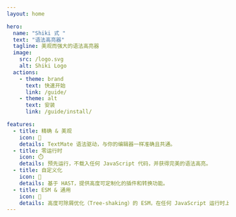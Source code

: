```yaml
---
layout: home

hero:
  name: "Shiki 式 "
  text: "语法高亮器"
  tagline: 美观而强大的语法高亮器
  image:
    src: /logo.svg
    alt: Shiki Logo
  actions:
    - theme: brand
      text: 快速开始
      link: /guide/
    - theme: alt
      text: 安装
      link: /guide/install/

features:
  - title: 精确 & 美观
    icon: 🌈
    details: TextMate 语法驱动，与你的编辑器一样准确且共通。
  - title: 零运行时
    icon: ⏱️
    details: 预先运行，不载入任何 JavaScript 代码，并获得完美的语法高亮。
  - title: 自定义化
    icon: 🧩
    details: 基于 HAST，提供高度可定制化的插件和转换功能。
  - title: ESM & 通用
    icon: 🎄
    details: 高度可除屑优化（Tree-shaking）的 ESM，在任何 JavaScript 运行时上运行，包括但不限于浏览器，Node.js，Cloudflare Worker。
---
```


<HomeDemo />
